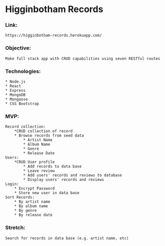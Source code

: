 # Higginbotham Records

### Link: 
    https://higginbotham-records.herokuapp.com/

### Objective:
    Make full stack app with CRUD capabilities using seven RESTful routes

### Technologies:
    * Node.js
    * React
    * Express
    * MongoDB
    * Mongoose
    * CSS Bootstrap

### MVP:
    Record collection:
        *CRUD collection of record
        * Browse records from seed data 
            * Artist Name
            * Album Name
            * Genre
            * Release Date
    Users:
        *CRUD User profile  
            * Add records to data base
            * Leave review 
            * Add users' records and reviews to database
            * Display users' records and reviews
    Login:
        * Encrypt Password
        * Store new user in data base
    Sort Records:
        * By artist name
        * By album name
        * By genre
        * By release date

### Stretch:
    Search for records in data base (e.g. artist name, etc)